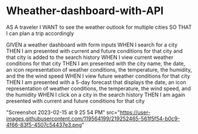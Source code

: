 # Wheather-dashboard-with-API


AS A traveler
I WANT to see the weather outlook for multiple cities
SO THAT I can plan a trip accordingly



GIVEN a weather dashboard with form inputs
WHEN I search for a city
THEN I am presented with current and future conditions for that city and that city is added to the search history
WHEN I view current weather conditions for that city
THEN I am presented with the city name, the date, an icon representation of weather conditions, the temperature, the humidity, and the the wind speed
WHEN I view future weather conditions for that city
THEN I am presented with a 5-day forecast that displays the date, an icon representation of weather conditions, the temperature, the wind speed, and the humidity
WHEN I click on a city in the search history
THEN I am again presented with current and future conditions for that city

"Screenshot 2023-02-15 at 9 25 54 PM" src="https://user-images.githubusercontent.com/119564199/219252465-561f5f54-b0c9-4f66-83f5-4507c54437e3.png"
